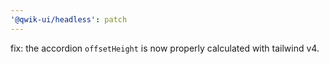 ```yaml
---
'@qwik-ui/headless': patch
---
```


fix: the accordion `offsetHeight` is now properly calculated with tailwind v4.
